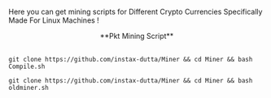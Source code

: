 
Here you can get mining scripts for Different Crypto Currencies Specifically Made For Linux Machines !<br>
<center>**Pkt Mining Script**</center><br>

```
git clone https://github.com/instax-dutta/Miner && cd Miner && bash Compile.sh
```
```
git clone https://github.com/instax-dutta/Miner && cd Miner && bash oldminer.sh
```
